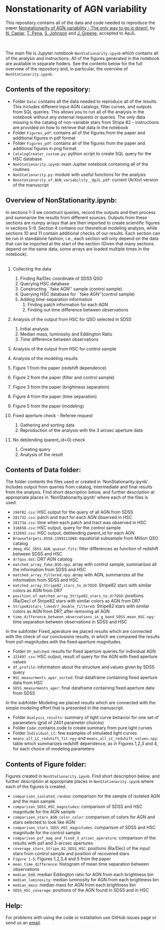 # Nonstationarity of AGN variability



This repository contains all of the data and code needed to reproduce the paper [Nonstationarity of AGN variability - The only way to go is down!](https://github.com/nevencaplar/Nonstationarity/blob/master/Nonstationarity_of_AGN_variability_ApJL.pdf), by [N. Caplar](http://www.ncaplar.com/), [T. Pena](https://github.com/openhearted99), [S. Johnson](https://www.sdjohnson.org) and [J. Greene](https://crispygreene.wixsite.com/jenny), accepted to ApJL. <br/>
<br><br/>

The main file is Jupyter notebook `NonStationarity.ipynb` which contains all of the analysis and instructions. All of the figures generated in the notebook are available in separate folders. See the contents below for the full overview of the repository and, in particular, the overview of `NonStationarity.ipynb`.

## Contents of the repository:

* Folder `Data`: contains all the data needed to reproduce all of the results. This includes different input AGN catalogs, filter curves, and outputs from SQL queries. This allows you to run all of the analysis in the notebook without any external requests or queries. The only data missing is the catalog of non-variable stars from Stripe 82 - instructions are provided on how to retrieve that data in the notebook
* Folder `Figures_pdf`: contains all of the figures from the paper and additional figures in pdf format
* Folder `Figures_pdf`: contains all of the figures from the paper and additional figures in png format
* `CatalogCreator_custom.py`: python script to create SQL query for the HSC database
* `NonStationarity.ipynb`: main Jupiter notebook containing all of the routines
* `NonStationarity.py`: module with useful functions for the analysis
* `Nonstationarity_of_AGN_variability__ApJL.pdf`: current (ArXiv) version of the manuscript

## Overview of NonStationarity.ipynb:

In sections 1-3 we construct queries, record the outputs and then process and summarize the results from different sources. Outputs from these sections are numpy arrays that are then imported to create scientific figures in sections 5-9. Section 4 contains our theoretical modeling analysis, while sections 10 and 11 contain additional checks of our results. Each section can be run in standalone fashion, i.e., each section will only depend on the data that can be imported at the start of the section (Given that many sections depend on the same data, some arrays are loaded multiple times in the notebook).  <br><br/>

1. Collecting the data
	1. Finding Ra/Dec coordinate of SDSS QSO
	1. Querying HSC database
	1. Constructing ``fake AGN'' sample (control sample)
	1. Querying HSC database for ``fake AGN''(control sample)
	1. Adding time-separation information
		1. Finding patch information for each AGN
		1. Finding out time difference between observations

2. Analysis of the output from HSC for QSO selected in SDSS
	1. Initial analysis
	1. Median mass, luminosity and Eddington Ratio
	1. Time difference between observations

3. Analysis of the output from HSC for control sample
4. Analysis of the modeling results
5. Figure 1 from the paper (redshift dependence)
6. Figure 2 from the paper (filter and control sample)
7. Figure 3 from the paper (brightness separation)
8. Figure 4 from the paper (time separation)
9. Figure 5 from the paper (modeling)
10. Fixed aperture check - Referee request
	1. Gathering and sorting data
	2. Reproduction of the analysis with the 3 arcsec aperture data
11. No deblending (parent_id=0) check 
	1. Creating query
	2. Analysis of the result


## Contents of Data folder:

The folder contents the files used or created in 'NonStationarity.ipynb'. Includes output from queries from catalog, intermediate and final results from the analysis. Find short description below, and further description at appropriate places in 'NonStationarity.ipynb' where each of the files is used.

* `194782.csv`: HSC output for the query of all AGN from SDSS
* `281732.csv`: patch and tract for each AGN observed in HSC
* `281734.csv`: time when each patch and tract was observed in HSC
* `318658.csv`: HSC output, query for the control sample
* `332693.csv`: HSC output, deblending parent_id for each AGN
* `BrowseTargets.8558.1569111088`: equatorial subsample from Million QSO catalog
* `dmag_HSC_SDSS_AGN_quasar.fits`: filter differences as function of redshift between SDSS and HSC
* `dr7qso.dat`: DR7 AGN catalog
* `matched_array_fake_QSO.npy`: array with control sample, summarizes all the information from SDSS and HSC
* `matched_array_filtered.npy`: array with AGN, summarizes all the information from SDSS and HSC
* `matched_array_Stripe82_stars_to_dr7QSO`: Stripe82 stars with similar colors as AGN from DR7
* `position_of_matched_array_Stripe82_stars_to_dr7QSO`: positions (Ra/Dec) of Stripe82 stars with similar colors as AGN from DR7
* `Stripe82stars_likedr7_double_filtered`: Stripe82 stars with similar colors as AGN from DR7, after removing all AGN 
* `time_difference_between_observations_in_g_band_SDSS_mean_HSC.npy`: time separation between observations in SDSS and HSC

In the subfolder Fixed_aperature we placed results which are connected with the check of our conclusions results, in which we compared the results from psf-magnitudes with the fixed aperture magnitudes.

* Folder `DF_matched`: results for fixed aperture queries for individual AGN 
* `323497.csv`: HSC output, result of query for the AGN with fixed aperture values
* `df_profile`: information about the structure and values given by  SDSS query
* `HSC_measurments_aper_sorted`: final dataframe containing fixed aperture data from HSC
* `SDSS_measurments_aper`: final dataframe containing fixed aperture data from SDSS

In the subfolder Modeling we placed results which are connected with the simple modeling effort that is presented in the manuscript.

* Folder `Analysis_results`: summary of light curve behavior for one set of parameters (grid of 2401 parameter choices)
* Folder `Code`: contains code to create summary from pure light curves
* Folder `Individual_LC`: few examples of simulated light curves
* `means_all_LC_redshift_fit.npy` and `means_all_LC_redshift_values.npy`: table which summarizes redshift dependence, as in Figures 1,2,3 and 4, for each choice of modeling parameters


## Contents of Figure folder:

Figures created in `NonStationarity.ipynb`. Find short description below, and further description at appropriate places in `NonStationarity.ipynb` where each of the figures is created.

* `comparison_isolated_random`: comparison for the sample of isolated AGN and the main sample
* `comparison_SDSS_HSC_magnitudes`: comparison of SDSS and HSC magnitude for the AGN sample
* `comparison_stars_AGN_color_color`: comparison of colors for AGN and stars selected to look like AGN
* `comparison_stars_SDSS_HSC_magnitudes`: comparison of SDSS and HSC magnitude for the control sample
* `comparison_psf_mag_and_fixed_3_arcsec_aperature`: comparison of the results with psf and 3-arcsec apertures 
* `coverage_stars_Stripe_82_SDSS_HSC`: positions (Ra/Dec) of the input stars from control sample and position of recovered stars
* `Figure 1-5`: Figures 1,2,3,4 and 5 from the paper
* `mean_time_difference`: histogram of mean time separation between observations
* `median_Edd`: median Eddington ratio for AGN from each brightness bin
* `median_luminosity`: median luminosity for AGN from each brightness bin
* `median_mass`: median mass for AGN from each brightness bin
* `SDSS_HSC_coverage`: positions of the AGN found in SDSS and in HSC 

## Help:

For problems with using the code or installation use GitHub issues page or send us an [email](mailto:ncaplar@princeton.edu).